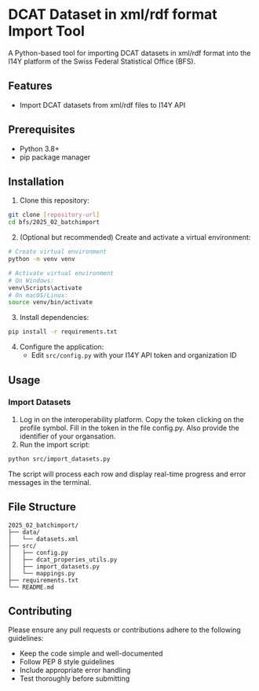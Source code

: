 # DCAT Dataset in xml/rdf format Import Tool

A Python-based tool for importing DCAT datasets in xml/rdf format into the I14Y platform of the Swiss Federal Statistical Office (BFS).

## Features
- Import DCAT datasets from xml/rdf files to I14Y API

## Prerequisites

- Python 3.8+
- pip package manager

## Installation

1. Clone this repository:
```bash
git clone [repository-url]
cd bfs/2025_02_batchimport
```

2. (Optional but recommended) Create and activate a virtual environment:
```bash
# Create virtual environment
python -m venv venv

# Activate virtual environment
# On Windows:
venv\Scripts\activate
# On macOS/Linux:
source venv/bin/activate
```

3. Install dependencies:
```bash
pip install -r requirements.txt
```

4. Configure the application:
   - Edit `src/config.py` with your I14Y API token and organization ID

## Usage

### Import Datasets

1. Log in on the interoperability platform. Copy the token clicking on the profile symbol. Fill in the token in the file config.py. Also provide the identifier of your organsation. 
2. Run the import script:

```bash
python src/import_datasets.py
```

The script will process each row and display real-time progress and error messages in the terminal.

## File Structure

```
2025_02_batchimport/
├── data/
│   └── datasets.xml
├── src/
│   ├── config.py
│   ├── dcat_properies_utils.py
│   ├── import_datasets.py
│   └── mappings.py
├── requirements.txt
└── README.md
```

## Contributing

Please ensure any pull requests or contributions adhere to the following guidelines:
- Keep the code simple and well-documented
- Follow PEP 8 style guidelines
- Include appropriate error handling
- Test thoroughly before submitting
